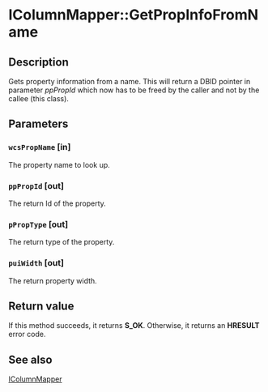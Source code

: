 # IColumnMapper::GetPropInfoFromName

## Description

Gets property information from a name. This will return a DBID pointer in parameter *ppPropId* which now has to be freed by the caller and not by the callee (this class).

## Parameters

### `wcsPropName` [in]

The property name to look up.

### `ppPropId` [out]

The return Id of the property.

### `pPropType` [out]

The return type of the property.

### `puiWidth` [out]

The return property width.

## Return value

If this method succeeds, it returns **S_OK**. Otherwise, it returns an **HRESULT** error code.

## See also

[IColumnMapper](https://learn.microsoft.com/windows/desktop/api/indexsrv/nn-indexsrv-icolumnmapper)